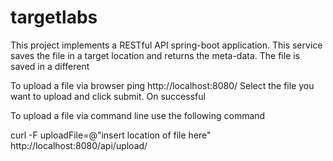 # targetlabs

This project implements a RESTful API spring-boot application. 
This service saves the file in a target location and returns the meta-data.
The file is saved in a different



To upload a file via browser ping http://localhost:8080/
Select the file you want to upload and click submit. On successful

To upload a file via command line use the following command

curl -F uploadFile=@"insert location of file here" http://localhost:8080/api/upload/